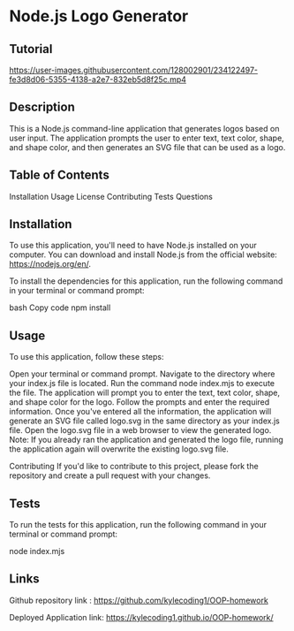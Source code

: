 # Node.js Logo Generator

## Tutorial
https://user-images.githubusercontent.com/128002901/234122497-fe3d8d06-5355-4138-a2e7-832eb5d8f25c.mp4

## Description
This is a Node.js command-line application that generates logos based on user input. The application prompts the user to enter text, text color, shape, and shape color, and then generates an SVG file that can be used as a logo.

## Table of Contents
Installation
Usage
License
Contributing
Tests
Questions

## Installation
To use this application, you'll need to have Node.js installed on your computer. You can download and install Node.js from the official website: https://nodejs.org/en/.

To install the dependencies for this application, run the following command in your terminal or command prompt:

bash
Copy code
npm install

## Usage
To use this application, follow these steps:

Open your terminal or command prompt.
Navigate to the directory where your index.js file is located.
Run the command node index.mjs to execute the file.
The application will prompt you to enter the text, text color, shape, and shape color for the logo. Follow the prompts and enter the required information.
Once you've entered all the information, the application will generate an SVG file called logo.svg in the same directory as your index.js file.
Open the logo.svg file in a web browser to view the generated logo.
Note: If you already ran the application and generated the logo file, running the application again will overwrite the existing logo.svg file.



Contributing
If you'd like to contribute to this project, please fork the repository and create a pull request with your changes.

## Tests
To run the tests for this application, run the following command in your terminal or command prompt:  

node index.mjs

## Links 
Github repository link : https://github.com/kylecoding1/OOP-homework

Deployed Application link: https://kylecoding1.github.io/OOP-homework/
